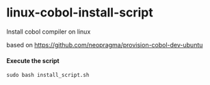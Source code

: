 # linux-cobol-install-script
Install cobol compiler on linux

based on https://github.com/neopragma/provision-cobol-dev-ubuntu

#### Execute the script
`sudo bash install_script.sh`
